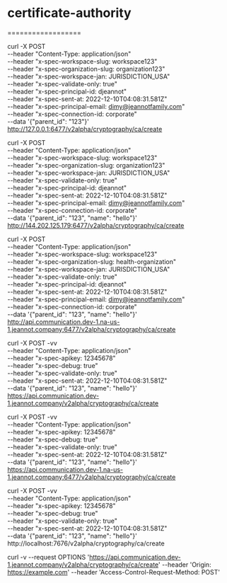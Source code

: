 # certificate-authority

==================

curl -X POST \
--header "Content-Type: application/json" \
--header "x-spec-workspace-slug: workspace123" \
--header "x-spec-organization-slug: organization123" \
--header "x-spec-workspace-jan: JURISDICTION_USA" \
--header "x-spec-validate-only: true" \
--header "x-spec-principal-id: djeannot" \
--header "x-spec-sent-at: 2022-12-10T04:08:31.581Z" \
--header "x-spec-principal-email: dimy@jeannotfamily.com" \
--header "x-spec-connection-id: corporate" \
--data '{"parent_id": "123"}' \
http://127.0.0.1:6477/v2alpha/cryptography/ca/create

curl -X POST \
--header "Content-Type: application/json" \
--header "x-spec-workspace-slug: workspace123" \
--header "x-spec-organization-slug: organization123" \
--header "x-spec-workspace-jan: JURISDICTION_USA" \
--header "x-spec-validate-only: true" \
--header "x-spec-principal-id: djeannot" \
--header "x-spec-sent-at: 2022-12-10T04:08:31.581Z" \
--header "x-spec-principal-email: dimy@jeannotfamily.com" \
--header "x-spec-connection-id: corporate" \
--data '{"parent_id": "123", "name": "hello"}' \
http://144.202.125.179:6477/v2alpha/cryptography/ca/create


curl -X POST \
--header "Content-Type: application/json" \
--header "x-spec-workspace-slug: workspace123" \
--header "x-spec-organization-slug: health-organization" \
--header "x-spec-workspace-jan: JURISDICTION_USA" \
--header "x-spec-validate-only: true" \
--header "x-spec-principal-id: djeannot" \
--header "x-spec-sent-at: 2022-12-10T04:08:31.581Z" \
--header "x-spec-principal-email: dimy@jeannotfamily.com" \
--header "x-spec-connection-id: corporate" \
--data '{"parent_id": "123", "name": "hello"}' \
http://api.communication.dev-1.na-us-1.jeannot.company:6477/v2alpha/cryptography/ca/create

curl -X POST -vv \
--header "Content-Type: application/json" \
--header "x-spec-apikey: 12345678" \
--header "x-spec-debug: true" \
--header "x-spec-validate-only: true" \
--header "x-spec-sent-at: 2022-12-10T04:08:31.581Z" \
--data '{"parent_id": "123", "name": "hello"}' \
https://api.communication.dev-1.jeannot.company/v2alpha/cryptography/ca/create

curl -X POST -vv \
--header "Content-Type: application/json" \
--header "x-spec-apikey: 12345678" \
--header "x-spec-debug: true" \
--header "x-spec-validate-only: true" \
--header "x-spec-sent-at: 2022-12-10T04:08:31.581Z" \
--data '{"parent_id": "123", "name": "hello"}' \
https://api.communication.dev-1.na-us-1.jeannot.company:6477/v2alpha/cryptography/ca/create

curl -X POST -vv \
--header "Content-Type: application/json" \
--header "x-spec-apikey: 12345678" \
--header "x-spec-debug: true" \
--header "x-spec-validate-only: true" \
--header "x-spec-sent-at: 2022-12-10T04:08:31.581Z" \
--data '{"parent_id": "123", "name": "hello"}' \
http://localhost:7676/v2alpha/cryptography/ca/create


curl -v  --request OPTIONS 'https://api.communication.dev-1.jeannot.company/v2alpha/cryptography/ca/create' --header 'Origin: https://example.com' --header 'Access-Control-Request-Method: POST'
